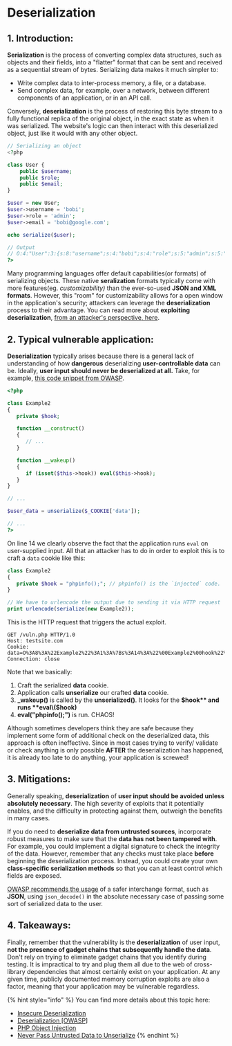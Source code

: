 # Deserialization

## 1. Introduction:

 **Serialization** is the process of converting complex data structures, such as objects and their fields, into a "flatter" format that can be sent and received as a sequential stream of bytes. Serializing data makes it much simpler to:

*  Write complex data to inter-process memory, a file, or a database.
*  Send complex data, for example, over a network, between different components of an application, or in an API call.

Conversely,  **deserialization** is the process of restoring this byte stream to a fully functional replica of the original object, in the exact state as when it was serialized. The website's logic can then interact with this deserialized object, just like it would with any other object.

```php
// Serializing an object
<?php

class User {
    public $username;
    public $role;
    public $email;
}

$user = new User;
$user->username = 'bobi';
$user->role = 'admin';
$user->email = 'bobi@google.com';

echo serialize($user);

// Output 
// O:4:"User":3:{s:8:"username";s:4:"bobi";s:4:"role";s:5:"admin";s:5:"email";s:15:"bobi@google.com";}
?>
```

Many programming languages offer default capabilities\(or formats\) of serializing objects. These native **seralization** formats typically come with more features\(eg. _customizability\)_ than the ever-so-used **JSON and XML formats**. However, this "room" for customizability allows for a open window in the application's security; attackers can leverage the **deserialization** process to their advantage. You can read more about **exploiting deserialization**, [from an attacker's perspective, here](https://portswigger.net/web-security/deserialization/exploiting).

## 2. Typical vulnerable application:

 **Deserialization** typically arises because there is a general lack of understanding of how **dangerous** deserializing **user-controllable data** can be. Ideally, **user input should never be deserialized at all.** Take, for example, [this code snippet from OWASP](https://owasp.org/www-community/vulnerabilities/PHP_Object_Injection).

```php
<?php

class Example2
{
   private $hook;

   function __construct()
   {
      // ...
   }

   function __wakeup()
   {
      if (isset($this->hook)) eval($this->hook);
   }
}

// ...

$user_data = unserialize($_COOKIE['data']);

// ...
?>
```

On line 14 we clearly observe the fact that the application runs `eval` on user-supplied input. All that an attacker has to do in order to exploit this is to craft a `data` cookie like this:

```php
class Example2
{
   private $hook = "phpinfo();"; // phpinfo() is the `injected` code.
}

// We have to urlencode the output due to sending it via HTTP request
print urlencode(serialize(new Example2));
```

This is the HTTP request that triggers the actual exploit. 

```http
GET /vuln.php HTTP/1.0
Host: testsite.com
Cookie: data=O%3A8%3A%22Example2%22%3A1%3A%7Bs%3A14%3A%22%00Example2%00hook%22%3Bs%3A10%3A%22phpinfo%28%29%3B%22%3B%7D
Connection: close
```

Note that we basically:

1. Craft the serialized **data** cookie.
2. Application calls **unserialize** our crafted **data** cookie.
3. **\_wakeup\(\)** is called by the **unserialized\(\)**. It looks for the **$hook** and runs **eval\($hook\)**
4. **eval\("phpinfo\(\);"\)** is run. CHAOS!

Although sometimes developers think they are safe because they implement some form of additional check on the deserialized data, this approach is often ineffective. Since in most cases trying to verify/ validate or check anything is only possible **AFTER** the deserialization has happened, it is already too late to do anything, your application is screwed!

## 3. Mitigations:

 Generally speaking, **deserialization** of **user input should be avoided unless absolutely necessary**. The high severity of exploits that it potentially enables, and the difficulty in protecting against them, outweigh the benefits in many cases.

 If you do need to **deserialize data from untrusted sources**, incorporate robust measures to make sure that the **data has not been tampered with**. For example, you could implement a digital signature to check the integrity of the data. However, remember that any checks must take place **before** beginning the deserialization process. Instead, you could create your own **class-specific serialization methods** so that you can at least control which fields are exposed.

[OWASP recommends the usage](https://cheatsheetseries.owasp.org/cheatsheets/Deserialization_Cheat_Sheet.html#whitebox-review) of a safer interchange format, such as **JSON**, using `json_decode()` in the absolute necessary case of passing some sort of serialized data to the user.  

## 4. Takeaways:

Finally, remember that the vulnerability is the **deserialization** of user input, **not the presence of gadget chains that subsequently handle the data**. Don't rely on trying to eliminate gadget chains that you identify during testing. It is impractical to try and plug them all due to the web of cross-library dependencies that almost certainly exist on your application. At any given time, publicly documented memory corruption exploits are also a factor, meaning that your application may be vulnerable regardless.

{% hint style="info" %}
You can find more details about this topic here:

* [Insecure Deserialization](https://portswigger.net/web-security/deserialization)
* [Deserialization \[OWASP\]](https://cheatsheetseries.owasp.org/cheatsheets/Deserialization_Cheat_Sheet.html)
* [PHP Object Injection](https://owasp.org/www-community/vulnerabilities/PHP_Object_Injection)
* [Never Pass Untrusted Data to Unserialize](https://www.netsparker.com/blog/web-security/untrusted-data-unserialize-php/)
{% endhint %}


